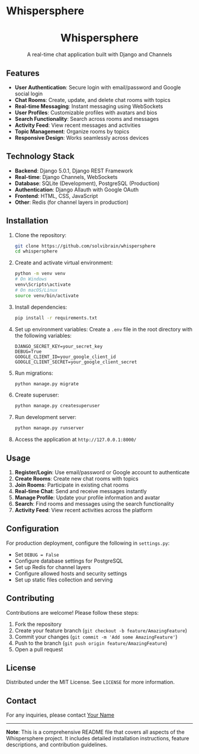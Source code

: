 # Whispersphere

<div align="center">
  <h1>Whispersphere</h1>
  <p>A real-time chat application built with Django and Channels</p>
</div>

## Features

- **User Authentication**: Secure login with email/password and Google social login
- **Chat Rooms**: Create, update, and delete chat rooms with topics
- **Real-time Messaging**: Instant messaging using WebSockets
- **User Profiles**: Customizable profiles with avatars and bios
- **Search Functionality**: Search across rooms and messages
- **Activity Feed**: View recent messages and activities
- **Topic Management**: Organize rooms by topics
- **Responsive Design**: Works seamlessly across devices

## Technology Stack

- **Backend**: Django 5.0.1, Django REST Framework
- **Real-time**: Django Channels, WebSockets
- **Database**: SQLite (Development), PostgreSQL (Production)
- **Authentication**: Django Allauth with Google OAuth
- **Frontend**: HTML, CSS, JavaScript
- **Other**: Redis (for channel layers in production)

## Installation

1. Clone the repository:
   ```bash
   git clone https://github.com/solvibrain/whispersphere
   cd whispersphere
   ```

2. Create and activate virtual environment:
   ```bash
   python -m venv venv
   # On Windows
   venv\Scripts\activate
   # On macOS/Linux
   source venv/bin/activate
   ```

3. Install dependencies:
   ```bash
   pip install -r requirements.txt
   ```

4. Set up environment variables:
   Create a `.env` file in the root directory with the following variables:
   ```
   DJANGO_SECRET_KEY=your_secret_key
   DEBUG=True
   GOOGLE_CLIENT_ID=your_google_client_id
   GOOGLE_CLIENT_SECRET=your_google_client_secret
   ```

5. Run migrations:
   ```bash
   python manage.py migrate
   ```

6. Create superuser:
   ```bash
   python manage.py createsuperuser
   ```

7. Run development server:
   ```bash
   python manage.py runserver
   ```

8. Access the application at `http://127.0.0.1:8000/`

## Usage

1. **Register/Login**: Use email/password or Google account to authenticate
2. **Create Rooms**: Create new chat rooms with topics
3. **Join Rooms**: Participate in existing chat rooms
4. **Real-time Chat**: Send and receive messages instantly
5. **Manage Profile**: Update your profile information and avatar
6. **Search**: Find rooms and messages using the search functionality
7. **Activity Feed**: View recent activities across the platform

## Configuration

For production deployment, configure the following in `settings.py`:

- Set `DEBUG = False`
- Configure database settings for PostgreSQL
- Set up Redis for channel layers
- Configure allowed hosts and security settings
- Set up static files collection and serving

## Contributing

Contributions are welcome! Please follow these steps:

1. Fork the repository
2. Create your feature branch (`git checkout -b feature/AmazingFeature`)
3. Commit your changes (`git commit -m 'Add some AmazingFeature'`)
4. Push to the branch (`git push origin feature/AmazingFeature`)
5. Open a pull request

## License

Distributed under the MIT License. See `LICENSE` for more information.

## Contact

For any inquiries, please contact [Your Name](mailto:your.email@example.com)

---

**Note**: This is a comprehensive README file that covers all aspects of the Whispersphere project. It includes detailed installation instructions, feature descriptions, and contribution guidelines.
